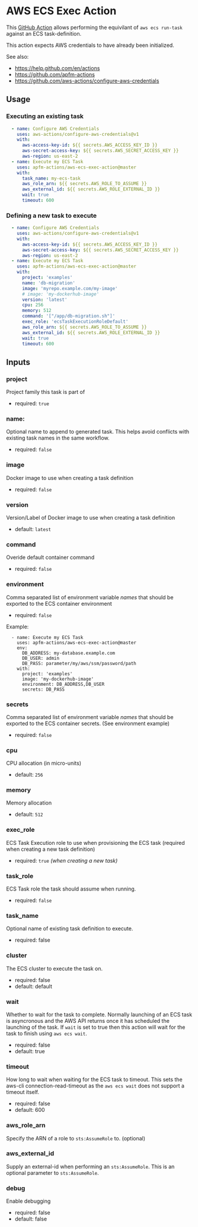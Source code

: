AWS ECS Exec Action
===================

This [GitHub Action][GitHub Actions] allows performing the equivilant of
`aws ecs run-task` against an ECS task-definition.

This action expects AWS credentials to have already been initialized.

See also:
- https://help.github.com/en/actions
- https://github.com/apfm-actions
- https://github.com/aws-actions/configure-aws-credentials

Usage
-----

### Executing an existing task
```yaml
  - name: Configure AWS Credentials
    uses: aws-actions/configure-aws-credentials@v1
    with:
      aws-access-key-id: ${{ secrets.AWS_ACCESS_KEY_ID }}
      aws-secret-access-key: ${{ secrets.AWS_SECRET_ACCESS_KEY }}
      aws-region: us-east-2
  - name: Execute my ECS Task
    uses: apfm-actions/aws-ecs-exec-action@master
    with:
      task_name: my-ecs-task
      aws_role_arn: ${{ secrets.AWS_ROLE_TO_ASSUME }}
      aws_external_id: ${{ secrets.AWS_ROLE_EXTERNAL_ID }}
      wait: true
      timeout: 600
```

### Defining a new task to execute
```yaml
  - name: Configure AWS Credentials
    uses: aws-actions/configure-aws-credentials@v1
    with:
      aws-access-key-id: ${{ secrets.AWS_ACCESS_KEY_ID }}
      aws-secret-access-key: ${{ secrets.AWS_SECRET_ACCESS_KEY }}
      aws-region: us-east-2
  - name: Execute my ECS Task
    uses: apfm-actions/aws-ecs-exec-action@master
    with:
      project: 'examples'
      name: 'db-migration'
      image: 'myrepo.example.com/my-image'
      # image: 'my-dockerhub-image'
      version: 'latest'
      cpu: 256
      memory: 512
      command: '["/app/db-migration.sh"]'
      exec_role: 'ecsTaskExecutionRoleDefault'
      aws_role_arn: ${{ secrets.AWS_ROLE_TO_ASSUME }}
      aws_external_id: ${{ secrets.AWS_ROLE_EXTERNAL_ID }}
      wait: true
      timeout: 600
```


Inputs
------

### project
Project family this task is part of
- required: `true`

### name:
Optional name to append to generated task. This helps avoid conflicts with existing task names in the same workflow.
- required: `false`

### image
Docker image to use when creating a task definition
- required: `false`

### version
Version/Label of Docker image to use when creating a task definition
- default: `latest`

### command
Overide default container command
- required: `false`

### environment
Comma separated list of environment variable _names_ that should be exported to
the ECS container environment
- required: `false`

Example:
```
  - name: Execute my ECS Task
    uses: apfm-actions/aws-ecs-exec-action@master
    env:
      DB_ADDRESS: my-database.example.com
      DB_USER: admin
      DB_PASS: parameter/my/aws/ssm/password/path
    with:
      project: 'examples'
      image: 'my-dockerhub-image'
      environment: DB_ADDRESS,DB_USER
      secrets: DB_PASS
```

### secrets
Comma separated list of environment variable _names_ that should be exported to
the ECS container secrets. (See environment example)
- required: `false`

### cpu
CPU allocation (in micro-units)
- default: `256`

### memory
Memory allocation
- default: `512`

### exec_role
ECS Task Execution role to use when provisioning the ECS task (required when creating a new task definition)
- required: `true` _(when creating a new task)_

### task_role
ECS Task role the task should assume when running.
- required: `false`

### task_name ###
Optional name of existing task definition to execute.
- required: false

### cluster ###
The ECS cluster to execute the task on.
- required: false
- default: default

### wait ###
Whether to wait for the task to complete.  Normally launching of an ECS task is
asyncronous and the AWS API returns once it has scheduled the launching of the
task. If `wait` is set to true then this action will wait for the task to
finish using `aws ecs wait`.
- required: false
- default: true

### timeout ###
How long to wait when waiting for the ECS task to timeout. This sets the
aws-cli connection-read-timeout as the `aws ecs wait` does not support a
timeout itself.
- required: false
- default: 600

### aws_role_arn ###
Specify the ARN of a role to `sts:AssumeRole` to. (optional)

### aws_external_id ###
Supply an external-id when performing an `sts:AssumeRole`. This is an optional
parameter to `sts:AssumeRole`.

### debug ###
Enable debugging
- required: false
- default: false

[//]: # (The following are reference links used elsewhere in the document)

[Git]: https://git-scm.com/
[GitHub]: https://www.github.com
[GitHub Actions]: https://help.github.com/en/actions
[Terraform]: https://www.terraform.io/
[Docker]: https://www.docker.com
[Dockerfile]: https://docs.docker.com/engine/reference/builder/
